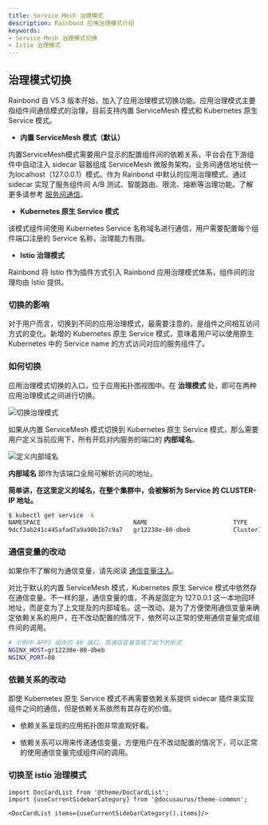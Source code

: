 ```yaml
---
title: Service Mesh 治理模式
description: Rainbond 应用治理模式介绍
keywords:
- Service Mesh 治理模式切换
- Istio 治理模式
---
```


## 治理模式切换

Rainbond 自 V5.3 版本开始，加入了应用治理模式切换功能。应用治理模式主要指组件间通信模式的治理，目前支持内置 ServiceMesh 模式和 Kubernetes 原生 Service 模式。

- **内置 ServiceMesh 模式（默认）**
  
内置ServiceMesh模式需要用户显示的配置组件间的依赖关系，平台会在下游组件中自动注入 sidecar 容器组成 ServiceMesh 微服务架构，业务间通信地址统一为localhost（127.0.0.1）模式。作为 Rainbond 中默认的应用治理模式，通过 sidecar 实现了服务组件间 A/B 测试、智能路由、限流、熔断等治理功能。了解更多请参考 [服务间通信](../regist_and_discover)。
- **Kubernetes 原生 Service 模式**

该模式组件间使用 Kubernetes Service 名称域名进行通信，用户需要配置每个组件端口注册的 Service 名称，治理能力有限。

- **Istio 治理模式**

Rainbond 将 Istio 作为插件方式引入 Rainbond 应用治理模式体系，组件间的治理均由 Istio 提供。

### 切换的影响

对于用户而言，切换到不同的应用治理模式，最需要注意的，是组件之间相互访问方式的变化。新增的 Kubernetes 原生 Service 模式，意味着用户可以使用原生 Kubernetes 中的 Service name 的方式访问对应的服务组件了。

### 如何切换

应用治理模式切换的入口，位于应用拓扑图视图中。在 **治理模式** 处，即可在两种应用治理模式之间进行切换。

![切换治理模式](https://static.goodrain.com/docs/5.3/user-manual/governance-model/governance-model-1.png)

如果从内置 ServiceMesh 模式切换到 Kubernetes 原生 Service 模式，那么需要用户定义当前应用下，所有开启对内服务的端口的 **内部域名**。

![定义内部域名](https://static.goodrain.com/docs/5.3/user-manual/governance-model/governance-model-2.png)

**内部域名** 即作为该端口全局可解析访问的地址。

**简单讲，在这里定义的域名，在整个集群中，会被解析为 Service 的 CLUSTER-IP 地址。**

```bash
$ kubectl get service -A
NAMESPACE                          NAME                        TYPE        CLUSTER-IP      EXTERNAL-IP   PORT(S)
9dcf3ab241c445afad7a9a90b1b7c9a7   gr12238e-80-dbeb            ClusterIP   10.43.234.35    <none>        80/TCP
```

### 通信变量的改动

如果你不了解何为通信变量，请先阅读 [通信变量注入](../connection_env)。

对比于默认的内置 ServiceMesh 模式，Kubernetes 原生 Service 模式中依然存在通信变量。不一样的是，通信变量的值，不再是固定为 127.0.0.1 这一本地回环地址，而是变为了上文提及的内部域名。这一改动，是为了方便使用通信变量来确定依赖关系的用户，在不改动配置的情况下，依然可以正常的使用通信变量完成组件间的调用。

```bash
# 示例中 APP2 组件的 80 端口，其通信变量变成了如下的形式
NGINX_HOST=gr12238e-80-dbeb
NGINX_PORT=80
```

### 依赖关系的改动

即使 Kubernetes 原生 Service 模式不再需要依赖关系提供 sidecar 插件来实现组件之间的通信，但是依赖关系依然有其存在的价值。

- 依赖关系呈现的应用拓扑图非常直观好看。

- 依赖关系可以用来传递通信变量，方便用户在不改动配置的情况下，可以正常的使用通信变量完成组件间的调用。

### 切换至 istio 治理模式

```mdx-code-block
import DocCardList from '@theme/DocCardList';
import {useCurrentSidebarCategory} from '@docusaurus/theme-common';

<DocCardList items={useCurrentSidebarCategory().items}/>
```